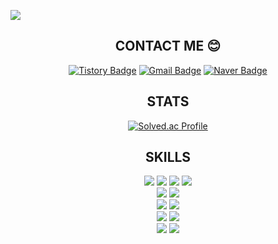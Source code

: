 <a href="https://github.com/seinShin"><img src="https://hits.seeyoufarm.com/api/count/incr/badge.svg?url=https://github.com/seinShin%2Fseondal&count_bg=%23000000&title_bg=%23000000&icon=github.svg&icon_color=%23E7E7E7&title=GitHub&edge_flat=false)"/></a>
<div align="center">

## CONTACT ME :blush:
[![Tistory Badge](https://img.shields.io/badge/Tech%20Blog-555263?style=flat&logoColor=white)](https://bboddorong.tistory.com/)
[![Gmail Badge](https://img.shields.io/badge/Gmail-d14836?style=flat-square&logo=Gmail&logoColor=white&link=mailto:tlstpdls13@gmail.com)](mailto:tlstpdls13@gmail.com)
[![Naver Badge](https://img.shields.io/badge/Naver-03C75A?style=flat-square&logo=Naver&logoColor=white&link=mailto:tpdls80@naver.com)](mailto:tpdls80@naver.com)

## STATS
[![Solved.ac Profile](http://mazassumnida.wtf/api/v2/generate_badge?boj=tpdls80)](https://solved.ac/tpdls80/)
<!-- [![Top Langs](https://github-readme-stats.vercel.app/api/top-langs/?username=seinShin&layout=compact&show_icons=true&theme=tokyonight)](https://github.com/anuraghazra/github-readme-stats) -->
<!-- <img src="http://mazandi.herokuapp.com/api?handle=tpdls80&theme=warm"/> -->


## SKILLS 
<div align="center"> 
    <img src="https://img.shields.io/badge/java-007396?style=for-the-badge&logo=java&logoColor=white"> 
    <img src="https://img.shields.io/badge/python-3776AB?style=for-the-badge&logo=python&logoColor=white"> 
    <img src="https://img.shields.io/badge/javascript-F7DF1E?style=for-the-badge&logo=javascript&logoColor=black"> 
    <img src="https://img.shields.io/badge/jquery-0769AD?style=for-the-badge&logo=jquery&logoColor=white">
    <br>
    <img src="https://img.shields.io/badge/mysql-4479A1?style=for-the-badge&logo=mysql&logoColor=white"> 
    <img src="https://img.shields.io/badge/bootstrap-7952B3?style=for-the-badge&logo=bootstrap&logoColor=white">
    <br>
    <img src="https://img.shields.io/badge/spring-6DB33F?style=for-the-badge&logo=spring&logoColor=white"> 
    <img src="https://img.shields.io/badge/springboot-6DB33F?style=for-the-badge&logo=springboot&logoColor=white">
    <br>
    <img src="https://img.shields.io/badge/github-181717?style=for-the-badge&logo=github&logoColor=white">
    <img src="https://img.shields.io/badge/git-F05032?style=for-the-badge&logo=git&logoColor=white">
    <br>
    <img src="https://img.shields.io/badge/Eclipse%20IDE-2C2255.svg?&style=for-the-badge&logo=Eclipse%20IDE&logoColor=white">
    <img src="https://img.shields.io/badge/Visual%20Studio%20Code-007ACC.svg?&style=for-the-badge&logo=Visual%20Studio%20Code&logoColor=white">
</div>

</div>

<!--
**seinShin/seinShin** is a ✨ _special_ ✨ repository because its `README.md` (this file) appears on your GitHub profile.

Here are some ideas to get you started:

- 🔭 I’m currently working on ...
- 🌱 I’m currently learning ...
- 👯 I’m looking to collaborate on ...
- 🤔 I’m looking for help with ...
- 💬 Ask me about ...
- 📫 How to reach me: ...
- 😄 Pronouns: ...
- ⚡ Fun fact: ...
-->
  
